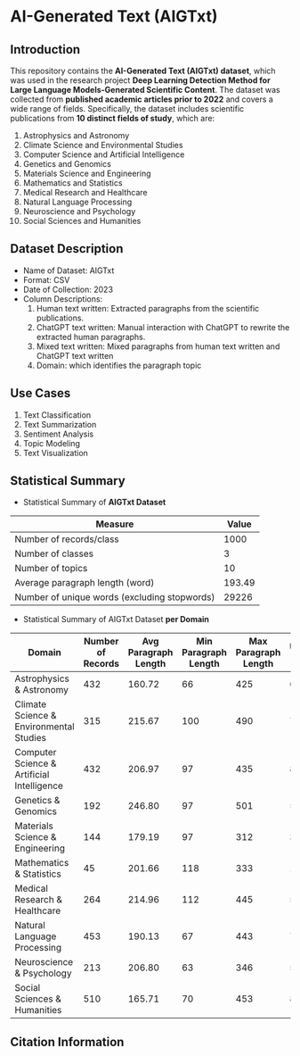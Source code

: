 # AI-Generated Text (AIGTxt)

## Introduction
This repository contains the **AI-Generated Text (AIGTxt) dataset**, which was used in the research project **Deep Learning Detection Method for Large Language Models-Generated Scientific Content**. The dataset was collected from **published academic articles prior to 2022** and covers a wide range of fields. Specifically, the dataset includes scientific publications from **10 distinct fields of study**, which are:
1. Astrophysics and Astronomy
2. Climate Science and Environmental Studies
3. Computer Science and Artificial Intelligence
4. Genetics and Genomics
5. Materials Science and Engineering
6. Mathematics and Statistics
7. Medical Research and Healthcare
8. Natural Language Processing
9. Neuroscience and Psychology
10. Social Sciences and Humanities

## Dataset Description
* Name of Dataset: AIGTxt
* Format: CSV
* Date of Collection: 2023
* Column Descriptions:
  1. Human text written: Extracted paragraphs from the scientific publications.
  2. ChatGPT text written: Manual interaction with ChatGPT to rewrite the extracted human paragraphs.
  3. Mixed text written: Mixed paragraphs from human text written and ChatGPT text written 
  4. Domain: which identifies the paragraph topic

## Use Cases
1. Text Classification
2. Text Summarization
3. Sentiment Analysis
4. Topic Modeling
5. Text Visualization

## Statistical Summary
- Statistical Summary of **AIGTxt Dataset**
  
|   Measure                                      |   Value  |
| -----------------------------------------------|----------|
| Number of records/class                        | 1000     |
| Number of classes                              | 3        |
| Number of topics                               | 10       |
| Average paragraph length (word)                | 193.49   |
| Number of unique words (excluding stopwords)   | 29226    |


 
- Statistical Summary of AIGTxt Dataset **per Domain**
  
| Domain                                     |   Number of Records |   Avg Paragraph Length |  Min Paragraph Length  |  Max Paragraph Length   |  Unique Words  |
| -------------------------------------------|------------------|---------------------|---------------------|----------------------|----------------|
| Astrophysics & Astronomy                   | 432              | 160.72              | 66                  | 425                  | 6806           |
| Climate Science & Environmental Studies    | 315              | 215.67              | 100                 | 490                  | 7114           |
| Computer Science & Artificial Intelligence | 432              | 206.97              | 97                  | 435                  | 8310           |
| Genetics & Genomics                        | 192              | 246.80              | 97                  | 501                  | 5190           |
| Materials Science & Engineering            | 144              | 179.19              | 97                  | 312                  | 3021           |
| Mathematics & Statistics                   | 45               | 201.66              | 118                 | 333                  | 1516           |
| Medical Research & Healthcare              | 264              | 214.96              | 112                 | 445                  | 5576           |
| Natural Language Processing                | 453              | 190.13              | 67                  | 443                  | 7131           |
| Neuroscience & Psychology                  | 213              | 206.80              | 63                  | 346                  | 5123           |
| Social Sciences & Humanities               | 510              | 165.71              | 70                  | 453                  | 8908           |


## Citation Information

